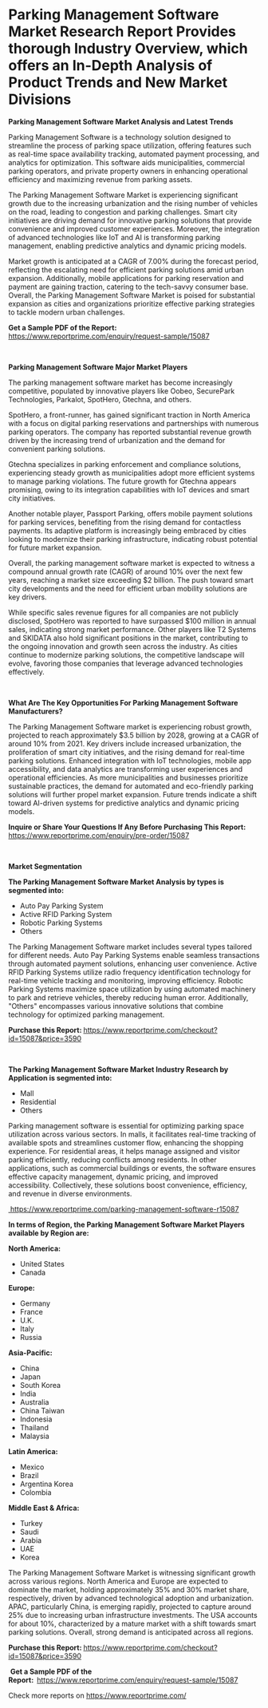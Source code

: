 <p><h1>Parking Management Software Market Research Report Provides thorough Industry Overview, which offers an In-Depth Analysis of Product Trends and New Market Divisions</h1></p><p><strong>Parking Management Software Market Analysis and Latest Trends</strong></p>
<p><p>Parking Management Software is a technology solution designed to streamline the process of parking space utilization, offering features such as real-time space availability tracking, automated payment processing, and analytics for optimization. This software aids municipalities, commercial parking operators, and private property owners in enhancing operational efficiency and maximizing revenue from parking assets.</p><p>The Parking Management Software Market is experiencing significant growth due to the increasing urbanization and the rising number of vehicles on the road, leading to congestion and parking challenges. Smart city initiatives are driving demand for innovative parking solutions that provide convenience and improved customer experiences. Moreover, the integration of advanced technologies like IoT and AI is transforming parking management, enabling predictive analytics and dynamic pricing models.</p><p>Market growth is anticipated at a CAGR of 7.00% during the forecast period, reflecting the escalating need for efficient parking solutions amid urban expansion. Additionally, mobile applications for parking reservation and payment are gaining traction, catering to the tech-savvy consumer base. Overall, the Parking Management Software Market is poised for substantial expansion as cities and organizations prioritize effective parking strategies to tackle modern urban challenges.</p></p>
<p><strong>Get a Sample PDF of the Report:&nbsp;</strong> <a href="https://www.reportprime.com/enquiry/request-sample/15087?utm_campaign=2960&utm_medium=2&utm_source=Github&utm_content=ia&utm_term=20032025&utm_id=parking-management-software">https://www.reportprime.com/enquiry/request-sample/15087</a></p>
<p>&nbsp;</p>
<p><strong>Parking Management Software Major Market Players</strong></p>
<p><p>The parking management software market has become increasingly competitive, populated by innovative players like Oobeo, SecurePark Technologies, Parkalot, SpotHero, Gtechna, and others. </p><p>SpotHero, a front-runner, has gained significant traction in North America with a focus on digital parking reservations and partnerships with numerous parking operators. The company has reported substantial revenue growth driven by the increasing trend of urbanization and the demand for convenient parking solutions.</p><p>Gtechna specializes in parking enforcement and compliance solutions, experiencing steady growth as municipalities adopt more efficient systems to manage parking violations. The future growth for Gtechna appears promising, owing to its integration capabilities with IoT devices and smart city initiatives.</p><p>Another notable player, Passport Parking, offers mobile payment solutions for parking services, benefiting from the rising demand for contactless payments. Its adaptive platform is increasingly being embraced by cities looking to modernize their parking infrastructure, indicating robust potential for future market expansion.</p><p>Overall, the parking management software market is expected to witness a compound annual growth rate (CAGR) of around 10% over the next few years, reaching a market size exceeding $2 billion. The push toward smart city developments and the need for efficient urban mobility solutions are key drivers.</p><p>While specific sales revenue figures for all companies are not publicly disclosed, SpotHero was reported to have surpassed $100 million in annual sales, indicating strong market performance. Other players like T2 Systems and SKIDATA also hold significant positions in the market, contributing to the ongoing innovation and growth seen across the industry. As cities continue to modernize parking solutions, the competitive landscape will evolve, favoring those companies that leverage advanced technologies effectively.</p></p>
<p>&nbsp;</p>
<p><strong>What Are The Key Opportunities For Parking Management Software Manufacturers?</strong></p>
<p><p>The Parking Management Software market is experiencing robust growth, projected to reach approximately $3.5 billion by 2028, growing at a CAGR of around 10% from 2021. Key drivers include increased urbanization, the proliferation of smart city initiatives, and the rising demand for real-time parking solutions. Enhanced integration with IoT technologies, mobile app accessibility, and data analytics are transforming user experiences and operational efficiencies. As more municipalities and businesses prioritize sustainable practices, the demand for automated and eco-friendly parking solutions will further propel market expansion. Future trends indicate a shift toward AI-driven systems for predictive analytics and dynamic pricing models.</p></p>
<p><strong>Inquire or Share Your Questions If Any Before Purchasing This Report:</strong> <a href="https://www.reportprime.com/enquiry/pre-order/15087?utm_campaign=2960&utm_medium=2&utm_source=Github&utm_content=ia&utm_term=20032025&utm_id=parking-management-software">https://www.reportprime.com/enquiry/pre-order/15087</a></p>
<p>&nbsp;</p>
<p><strong>Market Segmentation</strong></p>
<p><strong>The Parking Management Software Market Analysis by types is segmented into:</strong></p>
<p><ul><li>Auto Pay Parking System</li><li>Active RFID Parking System</li><li>Robotic Parking Systems</li><li>Others</li></ul></p>
<p><p>The Parking Management Software market includes several types tailored for different needs. Auto Pay Parking Systems enable seamless transactions through automated payment solutions, enhancing user convenience. Active RFID Parking Systems utilize radio frequency identification technology for real-time vehicle tracking and monitoring, improving efficiency. Robotic Parking Systems maximize space utilization by using automated machinery to park and retrieve vehicles, thereby reducing human error. Additionally, "Others" encompasses various innovative solutions that combine technology for optimized parking management.</p></p>
<p><strong>Purchase this Report:&nbsp;</strong><a href="https://www.reportprime.com/checkout?id=15087&price=3590&utm_campaign=2960&utm_medium=2&utm_source=Github&utm_content=ia&utm_term=20032025&utm_id=parking-management-software">https://www.reportprime.com/checkout?id=15087&price=3590</a></p>
<p>&nbsp;</p>
<p><strong>The Parking Management Software Market Industry Research by Application is segmented into:</strong></p>
<p><ul><li>Mall</li><li>Residential</li><li>Others</li></ul></p>
<p><p>Parking management software is essential for optimizing parking space utilization across various sectors. In malls, it facilitates real-time tracking of available spots and streamlines customer flow, enhancing the shopping experience. For residential areas, it helps manage assigned and visitor parking efficiently, reducing conflicts among residents. In other applications, such as commercial buildings or events, the software ensures effective capacity management, dynamic pricing, and improved accessibility. Collectively, these solutions boost convenience, efficiency, and revenue in diverse environments.</p></p>
<p><a href="https://www.reportprime.com/parking-management-software-r15087?utm_campaign=2960&utm_medium=2&utm_source=Github&utm_content=ia&utm_term=20032025&utm_id=parking-management-software">&nbsp;https://www.reportprime.com/parking-management-software-r15087</a></p>
<p><strong>In terms of Region, the Parking Management Software Market Players available by Region are:</strong></p>
<p>
    <p> <strong> North America: </strong>
        <ul>
            <li>United States</li>
            <li>Canada</li>
        </ul>
        </p> 
    <p> <strong> Europe: </strong>
        <ul>
            <li>Germany</li>
            <li>France</li>
            <li>U.K.</li>
            <li>Italy</li>
            <li>Russia</li>
        </ul>
        </p> 
    <p> <strong> Asia-Pacific: </strong>
        <ul>
            <li>China</li>
            <li>Japan</li>
            <li>South Korea</li>
            <li>India</li>
            <li>Australia</li>
            <li>China Taiwan</li>
            <li>Indonesia</li>
            <li>Thailand</li>
            <li>Malaysia</li>
        </ul>
        </p> 
    <p> <strong> Latin America: </strong>
        <ul>
            <li>Mexico</li>
            <li>Brazil</li>
            <li>Argentina Korea</li>
            <li>Colombia</li>
        </ul>
        </p> 
    <p> <strong> Middle East & Africa: </strong>
        <ul>
            <li>Turkey</li>
            <li>Saudi</li>
            <li>Arabia</li>
            <li>UAE</li>
            <li>Korea</li>
        </ul>
    </p>
    </p>
<p><p>The Parking Management Software Market is witnessing significant growth across various regions. North America and Europe are expected to dominate the market, holding approximately 35% and 30% market share, respectively, driven by advanced technological adoption and urbanization. APAC, particularly China, is emerging rapidly, projected to capture around 25% due to increasing urban infrastructure investments. The USA accounts for about 10%, characterized by a mature market with a shift towards smart parking solutions. Overall, strong demand is anticipated across all regions.</p></p>
<p><strong>Purchase this Report: </strong><a href="https://www.reportprime.com/checkout?id=15087&price=3590&utm_campaign=2960&utm_medium=2&utm_source=Github&utm_content=ia&utm_term=20032025&utm_id=parking-management-software">https://www.reportprime.com/checkout?id=15087&price=3590</a></p>
<p>&nbsp;<strong>Get a Sample PDF of the Report:&nbsp;&nbsp;</strong><a href="https://www.reportprime.com/enquiry/request-sample/15087?utm_campaign=2960&utm_medium=2&utm_source=Github&utm_content=ia&utm_term=20032025&utm_id=parking-management-software">https://www.reportprime.com/enquiry/request-sample/15087</a></p>
<p><strong></strong></p>
<p>Check more reports on <a href="https://www.reportprime.com/?utm_campaign=2960&utm_medium=2&utm_source=Github&utm_content=ia&utm_term=20032025&utm_id=parking-management-software">https://www.reportprime.com/</a></p>